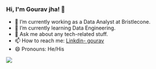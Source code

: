 ### Hi, I'm Gourav jha! 👋

- 🔭 I’m currently working as a Data Analyst at Bristlecone. 
- 🌱 I’m currently learning Data Engineering.
- 💬 Ask me about any tech-related stuff.
- 📫 How to reach me: [Linkdin- gourav](https://www.linkedin.com/in/gouravjha/)
- 😄 Pronouns: He/His
<img src="https://github-readme-stats.vercel.app/api?username=iamgouravjha&&show_icons=true&title_color=ffffff&icon_color=bb2acf&text_color=daf7dc&bg_color=151515">
